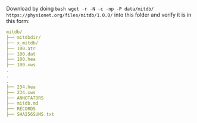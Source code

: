 Download by doing ```bash wget -r -N -c -np -P data/mitdb/ https://physionet.org/files/mitdb/1.0.0/``` into this folder and verify it is in this form:

```yaml
mitdb/
├── mitdbdir/ 
├── x_mitdb/ 
├── 100.atr
├── 100.dat
├── 100.hea
├── 100.xws
.
.
.
├── 234.hea
├── 234.xws
├── ANNOTATORS
├── mitdb.md
├── RECORDS
├── SHA256SUMS.txt
```